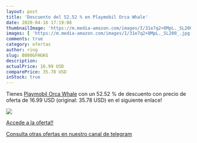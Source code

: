 ```yaml
---
layout: post
title: 'Descuento del 52.52 % en Playmobil Orca Whale'
date: 2020-04-16 17:19:08
thumbnailImage: 'https://m.media-amazon.com/images/I/31e7q2+8MpL._SL200_.jpg'
images: [ 'https://m.media-amazon.com/images/I/31e7q2+8MpL._SL200_.jpg' ]
comments: true
category: ofertas
author: ring
slug: B000GFHGKG
description:
actualPrice: 16.99 USD
comparePrice: 35.78 USD
inStock: true
---
```


Tienes [Playmobil Orca Whale](https://www.amazon.com/dp/B000GFHGKG/?tag=redken08-20) con un 52.52 % de descuento con precio de oferta de 16.99 USD (original: 35.78 USD) en el siguiente enlace!

[![](https://m.media-amazon.com/images/I/31e7q2+8MpL._SL200_.jpg)](https://www.amazon.com/dp/B000GFHGKG/?tag=redken08-20)

[Accede a la oferta!!](https://www.amazon.com/dp/B000GFHGKG/?tag=redken08-20)

[Consulta otras ofertas en nuestro canal de telegram](https://t.me/s/ofertas25)
